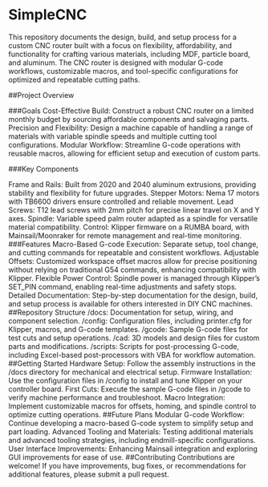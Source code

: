 # SimpleCNC
This repository documents the design, build, and setup process for a custom CNC router built with a focus on flexibility, affordability, and functionality for crafting various materials, including MDF, particle board, and aluminum. The CNC router is designed with modular G-code workflows, customizable macros, and tool-specific configurations for optimized and repeatable cutting paths.

##Project Overview

###Goals
Cost-Effective Build: Construct a robust CNC router on a limited monthly budget by sourcing affordable components and salvaging parts.
Precision and Flexibility: Design a machine capable of handling a range of materials with variable spindle speeds and multiple cutting tool configurations.
Modular Workflow: Streamline G-code operations with reusable macros, allowing for efficient setup and execution of custom parts.

###Key Components

Frame and Rails: Built from 2020 and 2040 aluminum extrusions, providing stability and flexibility for future upgrades.
Stepper Motors: Nema 17 motors with TB6600 drivers ensure controlled and reliable movement.
Lead Screws: T12 lead screws with 2mm pitch for precise linear travel on X and Y axes.
Spindle: Variable speed palm router adapted as a spindle for versatile material compatibility.
Control: Klipper firmware on a RUMBA board, with Mainsail/Moonraker for remote management and real-time monitoring.
###Features
Macro-Based G-code Execution: Separate setup, tool change, and cutting commands for repeatable and consistent workflows.
Adjustable Offsets: Customized workspace offset macros allow for precise positioning without relying on traditional G54 commands, enhancing compatibility with Klipper.
Flexible Power Control: Spindle power is managed through Klipper’s SET_PIN command, enabling real-time adjustments and safety stops.
Detailed Documentation: Step-by-step documentation for the design, build, and setup process is available for others interested in DIY CNC machines.
##Repository Structure
/docs: Documentation for setup, wiring, and component selection.
/config: Configuration files, including printer.cfg for Klipper, macros, and G-code templates.
/gcode: Sample G-code files for test cuts and setup operations.
/cad: 3D models and design files for custom parts and modifications.
/scripts: Scripts for post-processing G-code, including Excel-based post-processors with VBA for workflow automation.
##Getting Started
Hardware Setup: Follow the assembly instructions in the /docs directory for mechanical and electrical setup.
Firmware Installation: Use the configuration files in /config to install and tune Klipper on your controller board.
First Cuts: Execute the sample G-code files in /gcode to verify machine performance and troubleshoot.
Macro Integration: Implement customizable macros for offsets, homing, and spindle control to optimize cutting operations.
##Future Plans
Modular G-code Workflow: Continue developing a macro-based G-code system to simplify setup and part loading.
Advanced Tooling and Materials: Testing additional materials and advanced tooling strategies, including endmill-specific configurations.
User Interface Improvements: Enhancing Mainsail integration and exploring GUI improvements for ease of use.
##Contributing
Contributions are welcome! If you have improvements, bug fixes, or recommendations for additional features, please submit a pull request.
